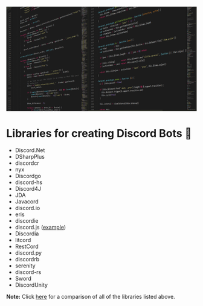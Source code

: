 ![](assets/libraries.png)

# Libraries for creating Discord Bots :robot:

- Discord<span>.</span>Net
- DSharpPlus
- discordcr
- nyx
- Discordgo
- discord-hs
- Discord4J
- JDA
- Javacord
- discord<span>.</span>io
- eris
- discordie
- discord<span>.</span>js ([example](examples/discord.js))
- Discordia
- litcord
- RestCord
- discord<span>.</span>py
- discordrb
- serenity
- discord-rs
- Sword
- DiscordUnity

**Note:** Click [here](https://discordapi.com/unofficial/comparison.html) for a comparison of all of the libraries listed above.
